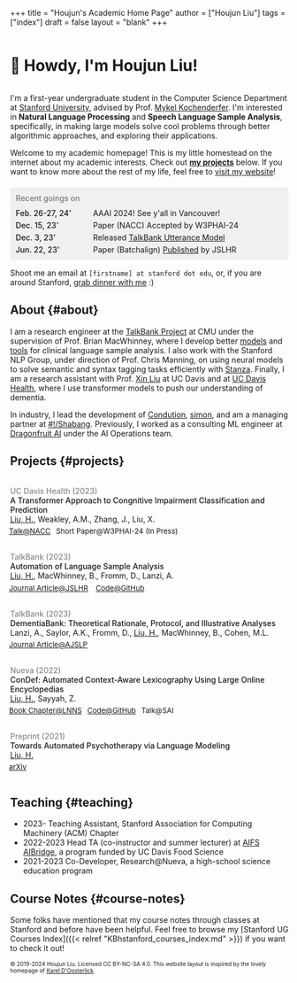 +++
title = "Houjun's Academic Home Page"
author = ["Houjun Liu"]
tags = ["index"]
draft = false
layout = "blank"
+++

<h1 style="display:inline-block"> 👋 Howdy, I'm Houjun Liu! </h1>

I'm a first-year undergraduate student in the Computer Science Department at [Stanford University](https://www.stanford.edu/), advised by Prof. [Mykel Kochenderfer](https://mykel.kochenderfer.com/). I'm interested in ****Natural Language Processing**** and ****Speech Language Sample Analysis****, specifically, in making large models solve cool problems through better algorithmic approaches, and exploring their applications.

Welcome to my academic homepage! This is my little homestead on the internet about my academic interests. Check out ****[my projects](#projects)**** below. If you want to know more about the rest of my life, feel free to [visit my website](https://www.jemoka.com/)!

<div style="background-color: #f0f0f0; padding: 1px 10px; border-radius: 5px; margin-top: 20px">
<div style="margin: 10px 0">
<span style="color: #262626; font-weight:500; color: #292929; opacity:0.6; font-size: 14px">Recent goings on</span>
<div style="margin-top: 10px; display: grid; column-gap: 20px; row-gap: 5px; grid-template-columns: 120px auto">
<span style="font-weight: 500">Feb. 26-27, 24'</span> <span>AAAI 2024! See y'all in Vancouver!</span>
<span style="font-weight: 500">Dec. 15, 23'</span> <span>Paper (NACC) Accepted by W3PHAI-24</span>
<span style="font-weight: 500">Dec. 3, 23'</span> <span>Released <a  target="_top"  target="_top" href="https://huggingface.co/talkbank/CHATUtterance-en">TalkBank Utterance Model</a></span>
<span style="font-weight: 500">Jun. 22, 23'</span> <span>Paper (Batchalign) <a  target="_top" href="https://www.ncbi.nlm.nih.gov/pmc/articles/PMC10555460/"  target="_top">Published</a> by JSLHR</span>
</div>
</div>
</div>

Shoot me an email at `[firstname] at stanford dot edu`, or, if you are around Stanford, [grab dinner with me](https://cal.com/houjun/dinner) :)


## About {#about}

I am a research engineer at the [TalkBank Project](https://talkbank.org/) at CMU under the supervision of Prof. Brian MacWhinney, where I develop better [models](https://huggingface.co/talkbank/) and [tools](https://github.com/talkbank/batchalign2) for clinical language sample analysis. I also work with the Stanford NLP Group, under direction of Prof. Chris Manning, on using neural models to solve semantic and syntax tagging tasks efficiently with [Stanza](https://github.com/stanfordnlp/stanza). Finally, I am a research assistant with Prof. [Xin Liu](https://xinliu.engineering.ucdavis.edu/) at UC Davis and at [UC Davis Health](https://health.ucdavis.edu/alzheimers/), where I use transformer models to push our understanding of dementia.

In industry, I lead the development of [Condution](https://www.condution.com/), [simon](https://simon.shabang.io/), and am a managing partner at [#!/Shabang](https://www.shabang.io/). Previously, I worked as a consulting ML engineer at [Dragonfruit AI](https://www.dragonfruit.ai/) under the AI Operations team.


## Projects {#projects}

<div style="padding: 15px 0">
<div style="font-weight: 500; font-size: 14px; opacity: 0.5">UC Davis Health (2023)</div>
<div style="font-weight: 500">A Transformer Approach to Congnitive Impairment Classification and Prediction</div>
<div><u>Liu, H.</u>, Weakley, A.M., Zhang, J., Liu, X.</div>
<div style="padding-top: 5px; transform: translateX(-2px)"><span class="tag"><a  target="_top" href="https://docs.google.com/presentation/d/1J5WUGUXbVlG5Fl4cQdu6FuNVFTPB2NTW/edit?usp=sharing&ouid=112528726606349722398&rtpof=true&sd=true">Talk@NACC</a></span><span class="tag">Short Paper@W3PHAI-24 (In Press)</span></div>
</div>

<div style="padding: 15px 0">
<div style="font-weight: 500; font-size: 14px; opacity: 0.5">TalkBank (2023)</div>
<div style="font-weight: 500">Automation of Language Sample Analysis</div>
<div><u>Liu, H.</u>, MacWhinney, B., Fromm, D., Lanzi, A.</div>
<div style="padding-top: 5px; transform: translateX(-2px)">
<span class="tag"><a  target="_top" href="https://pubs.asha.org/doi/10.1044/2023_JSLHR-22-00642">Journal Article@JSLHR</a></span>
<span class="tag"><a  target="_top" href="https://github.com/talkbank/batchalign2">Code@GitHub</a></span>
</div>
</div>

<div style="padding: 15px 0">
<div style="font-weight: 500; font-size: 14px; opacity: 0.5">TalkBank (2023)</div>
<div style="font-weight: 500">DementiaBank: Theoretical Rationale, Protocol, and Illustrative Analyses</div>
<div>Lanzi, A., Saylor, A.K., Fromm, D., <u>Liu, H.</u>, MacWhinney, B., Cohen, M.L. </div>
<div style="padding-top: 5px; transform: translateX(-2px)"><span class="tag"><a  target="_top" href="https://doi.org/10.1044/2022_AJSLP-22-00281">Journal Article@AJSLP</a></span></div>
</div>

<div style="padding: 15px 0">
<div style="font-weight: 500; font-size: 14px; opacity: 0.5">Nueva (2022)</div>
<div style="font-weight: 500">ConDef: Automated Context-Aware Lexicography Using Large Online Encyclopedias</div>
<div><u>Liu, H.</u>, Sayyah, Z.</div>
<div style="padding-top: 5px; transform: translateX(-2px)"><span class="tag"><a  target="_top" href="https://doi.org/10.1007/978-3-031-10464-0_41">Book Chapter@LNNS</a></span><span class="tag"><a  target="_top" href="https://github.com/jklsnt/dictembed">Code@GitHub</a></span><span class="tag">Talk@SAI</span></div>
</div>

<div style="padding: 15px 0">
<div style="font-weight: 500; font-size: 14px; opacity: 0.5">Preprint (2021)</div>
<div style="font-weight: 500">Towards Automated Psychotherapy via Language Modeling</div>
<div><u>Liu, H.</u></div>
<div style="padding-top: 5px; transform: translateX(-2px)"><span class="tag"><a  target="_top" href="https://arxiv.org/abs/2104.10661">arXiv</a></span></div>
</div>


## Teaching {#teaching}

-   2023- Teaching Assistant, Stanford Association for Computing Machinery (ACM) Chapter
-   2022-2023 Head TA (co-instructor and summer lecturer) at [AIFS AIBridge](https://www.jemoka.com/posts/kbhaibridge_course_website/), a program funded by UC Davis Food Science
-   2021-2023 Co-Developer, Research@Nueva, a high-school science education program


## Course Notes {#course-notes}

Some folks have mentioned that my course notes through classes at Stanford and before have been helpful. Feel free to browse my [Stanford UG Courses Index]({{< relref "KBhstanford_courses_index.md" >}}) if you want to check it out!

<style>
.tag {
font-size: 13px;
margin: 0 10px;
margin-left: 0;
cursor: default;
}
.tag > a {
border: 0 !important;
}
.tag > a:hover {
border-bottom: 0 !important;
}
</style>

<span style="font-size: 10px">© 2019-2024 Houjun Liu. Licensed CC BY-NC-SA 4.0. This website layout is inspired by the lovely homepage of <a  target="_top" href="https://kareldo.github.io/research">Karel D'Oosterlick</a>.</span>
